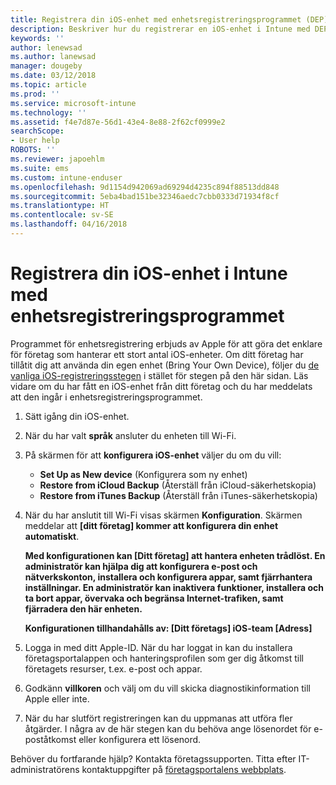 ```yaml
---
title: Registrera din iOS-enhet med enhetsregistreringsprogrammet (DEP) | Microsoft Docs
description: Beskriver hur du registrerar en iOS-enhet i Intune med DEP
keywords: ''
author: lenewsad
ms.author: lanewsad
manager: dougeby
ms.date: 03/12/2018
ms.topic: article
ms.prod: ''
ms.service: microsoft-intune
ms.technology: ''
ms.assetid: f4e7d87e-56d1-43e4-8e88-2f62cf0999e2
searchScope:
- User help
ROBOTS: ''
ms.reviewer: japoehlm
ms.suite: ems
ms.custom: intune-enduser
ms.openlocfilehash: 9d1154d942069ad69294d4235c894f88513dd848
ms.sourcegitcommit: 5eba4bad151be32346aedc7cbb0333d71934f8cf
ms.translationtype: HT
ms.contentlocale: sv-SE
ms.lasthandoff: 04/16/2018
---
```

# <a name="enroll-your-ios-device-in-intune-with-the-device-enrollment-program"></a>Registrera din iOS-enhet i Intune med enhetsregistreringsprogrammet

Programmet för enhetsregistrering erbjuds av Apple för att göra det enklare för företag som hanterar ett stort antal iOS-enheter. Om ditt företag har tillåtit dig att använda din egen enhet (Bring Your Own Device), följer du [de vanliga iOS-registreringsstegen](enroll-your-device-in-intune-ios.md) i stället för stegen på den här sidan. Läs vidare om du har fått en iOS-enhet från ditt företag och du har meddelats att den ingår i enhetsregistreringsprogrammet.

1. Sätt igång din iOS-enhet. 
2. När du har valt **språk** ansluter du enheten till Wi-Fi.
3. På skärmen för att **konfigurera iOS-enhet** väljer du om du vill: 
 
   - **Set Up as New device** (Konfigurera som ny enhet)
   - **Restore from iCloud Backup** (Återställ från iCloud-säkerhetskopia)
   - **Restore from iTunes Backup** (Återställ från iTunes-säkerhetskopia)

4. När du har anslutit till Wi-Fi visas skärmen **Konfiguration**. Skärmen meddelar att **[ditt företag] kommer att konfigurera din enhet automatiskt**.

   **Med konfigurationen kan [Ditt företag] att hantera enheten trådlöst. En administratör kan hjälpa dig att konfigurera e-post och nätverkskonton, installera och konfigurera appar, samt fjärrhantera inställningar. En administratör kan inaktivera funktioner, installera och ta bort appar, övervaka och begränsa Internet-trafiken, samt fjärradera den här enheten.**
 
   **Konfigurationen tillhandahålls av: [Ditt företags] iOS-team [Adress]**

5. Logga in med ditt Apple-ID. När du har loggat in kan du installera företagsportalappen och hanteringsprofilen som ger dig åtkomst till företagets resurser, t.ex. e-post och appar. 
6. Godkänn **villkoren** och välj om du vill skicka diagnostikinformation till Apple eller inte.
7. När du har slutfört registreringen kan du uppmanas att utföra fler åtgärder. I några av de här stegen kan du behöva ange lösenordet för e-poståtkomst eller konfigurera ett lösenord.

Behöver du fortfarande hjälp? Kontakta företagssupporten. Titta efter IT-administratörens kontaktuppgifter på [företagsportalens webbplats](https://portal.manage.microsoft.com#HelpDeskDialog).
